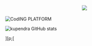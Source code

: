 <h1 align="center" style="color: gold;">
    <img src="https://readme-typing-svg.herokuapp.com/?font=Righteous&size=35&color=white&center=true&vCenter=true&width=800&height=70&duration=7000&lines=Hi+There!+👋:+welcome+to+the+world+of+coding;+I'm+Kupendra!;" />
</h1>

![CodING PLATFORM](https://github.com/kupendrav/kupendrav/assets/93828746/0e0405de-5333-43a4-a6e1-57bc34699ee4)

![kupendra GitHub stats](https://github-readme-stats.vercel.app/api?username=kupendrav&show_icons=true&theme=transparent)

][p;[

